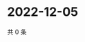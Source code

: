 # 2022-12-05

共 0 条

<!-- BEGIN WEIBO -->
<!-- 最后更新时间 Mon Dec 05 2022 15:13:13 GMT+0800 (China Standard Time) -->

<!-- END WEIBO -->
